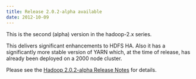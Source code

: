 ```yaml
---
title: Release 2.0.2-alpha available
date: 2012-10-09
---
```

<!---
  Licensed under the Apache License, Version 2.0 (the "License");
  you may not use this file except in compliance with the License.
  You may obtain a copy of the License at

   http://www.apache.org/licenses/LICENSE-2.0

  Unless required by applicable law or agreed to in writing, software
  distributed under the License is distributed on an "AS IS" BASIS,
  WITHOUT WARRANTIES OR CONDITIONS OF ANY KIND, either express or implied.
  See the License for the specific language governing permissions and
  limitations under the License. See accompanying LICENSE file.
-->

This is the second (alpha) version in the hadoop-2.x series.

This delivers significant enhancements to HDFS HA. Also it has a
significantly more stable version of YARN which, at the time of release,
has already been deployed on a 2000 node cluster.

Please see the [Hadoop 2.0.2-alpha Release
Notes](https://hadoop.apache.org/docs/r2.0.2-alpha/hadoop-project-dist/hadoop-common/releasenotes.html)
for details.

